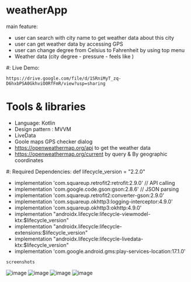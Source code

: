 # weatherApp


main feature:
- user can search with city name to get weather data about this city 
- user can get weather data by accessing GPS 
- user can change degree from Celsius to Fahrenheit by using top menu
- Weather data (city degree - pressure - feels like )

#: Live Demo:

    https://drive.google.com/file/d/1SRniMyT_zq-D6hxbPSA0GkhviO0RfFmR/view?usp=sharing
    
    

# Tools & libraries 

- Language: Kotlin
- Design pattern : MVVM 
- LiveData
- Goole maps GPS checker dialog 
- https://openweathermap.org/api to get the weather data
- https://openweathermap.org/current   by query & By geographic coordinates



#: Required Dependencies:
    def lifecycle_version = "2.2.0"
   - implementation 'com.squareup.retrofit2:retrofit:2.9.0' // API calling
   - implementation 'com.google.code.gson:gson:2.8.6'  // JSON parsing
   - implementation 'com.squareup.retrofit2:converter-gson:2.9.0'
   - implementation 'com.squareup.okhttp3:logging-interceptor:4.9.0'
   -  implementation 'com.squareup.okhttp3:okhttp:4.9.0'
   -  implementation "androidx.lifecycle:lifecycle-viewmodel-ktx:$lifecycle_version"
   - implementation "androidx.lifecycle:lifecycle-extensions:$lifecycle_version"
   -  implementation "androidx.lifecycle:lifecycle-livedata-ktx:$lifecycle_version"
   -  implementation 'com.google.android.gms:play-services-location:17.1.0'
    
    

    screenshots

![image](https://i.postimg.cc/bNt9bMVC/Screenshot-20210225-122638-Copy.jpg)
![image](https://i.postimg.cc/BvMT4Gt6/Screenshot-20210225-122705.jpg)
![image](https://i.postimg.cc/6pxLh0D9/Screenshot-20210225-122648.jpg)
![image](https://i.postimg.cc/bvzx7vyW/Screenshot-20210225-122746.jpg)



